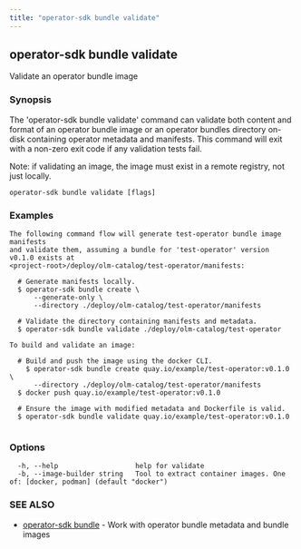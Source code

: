 ```yaml
---
title: "operator-sdk bundle validate"
---
```

## operator-sdk bundle validate

Validate an operator bundle image

### Synopsis

The 'operator-sdk bundle validate' command can validate both content and
format of an operator bundle image or an operator bundles directory on-disk
containing operator metadata and manifests. This command will exit with a non-zero
exit code if any validation tests fail.

Note: if validating an image, the image must exist in a remote registry, not
just locally.


```
operator-sdk bundle validate [flags]
```

### Examples

```
The following command flow will generate test-operator bundle image manifests
and validate them, assuming a bundle for 'test-operator' version v0.1.0 exists at
<project-root>/deploy/olm-catalog/test-operator/manifests:

  # Generate manifests locally.
  $ operator-sdk bundle create \
      --generate-only \
      --directory ./deploy/olm-catalog/test-operator/manifests

  # Validate the directory containing manifests and metadata.
  $ operator-sdk bundle validate ./deploy/olm-catalog/test-operator

To build and validate an image:

  # Build and push the image using the docker CLI.
	$ operator-sdk bundle create quay.io/example/test-operator:v0.1.0 \
      --directory ./deploy/olm-catalog/test-operator/manifests
  $ docker push quay.io/example/test-operator:v0.1.0

  # Ensure the image with modified metadata and Dockerfile is valid.
  $ operator-sdk bundle validate quay.io/example/test-operator:v0.1.0


```

### Options

```
  -h, --help                   help for validate
  -b, --image-builder string   Tool to extract container images. One of: [docker, podman] (default "docker")
```

### SEE ALSO

* [operator-sdk bundle](../operator-sdk_bundle)	 - Work with operator bundle metadata and bundle images

